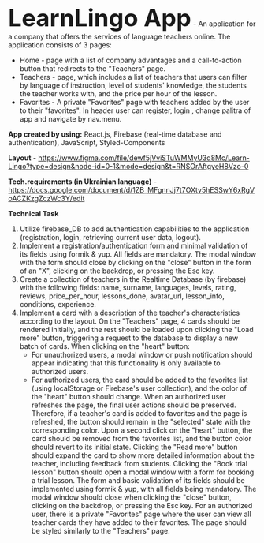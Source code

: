 <font size="36">**LearnLingo App**</font> - An application for a company that offers the services of language teachers online. The application consists of 3 pages: 
- Home -  page with a list of company advantages and a call-to-action button that redirects to the "Teachers" page.
- Teachers - page, which includes a list of teachers that users can filter by language of instruction, level of students' knowledge, the students the teacher works with, and the price per hour of the lesson.
- Favorites - A private "Favorites" page with teachers added by the user to their "favorites".
In header user can register, login , change palitra of app and navigate by nav.menu.

**App created by using:** React.js, Firebase (real-time database and authentication), JavaScript, Styled-Components

**Layout** - https://www.figma.com/file/dewf5jVviSTuWMMyU3d8Mc/Learn-Lingo?type=design&node-id=0-1&mode=design&t=RNSOrAftgyeH8Vzo-0

**Tech.requirements (in Ukrainian language)** - https://docs.google.com/document/d/1ZB_MFgnnJj7t7OXtv5hESSwY6xRgVoACZKzgZczWc3Y/edit

**Technical Task**
1. Utilize firebase_DB to add authentication capabilities to the application (registration, login, retrieving current user data, logout).
2. Implement a registration/authentication form and minimal validation of its fields using formik & yup. All fields are mandatory. The modal window with the form should close by clicking on the "close" button in the form of an "X", clicking on the backdrop, or pressing the Esc key.
3. Create a collection of teachers in the Realtime Database (by firebase) with the following fields: name, surname, languages, levels, rating, reviews, price_per_hour, lessons_done, avatar_url, lesson_info, conditions, experience.
4. Implement a card with a description of the teacher's characteristics according to the layout.
On the "Teachers" page, 4 cards should be rendered initially, and the rest should be loaded upon clicking the "Load more" button, triggering a request to the database to display a new batch of cards.
When clicking on the "heart" button:
   - For unauthorized users, a modal window or push notification should appear indicating that this functionality is only available to authorized users.
   - For authorized users, the card should be added to the favorites list (using localStorage or Firebase's user collection), and the color of the "heart" button should change.
When an authorized user refreshes the page, the final user actions should be preserved. Therefore, if a teacher's card is added to favorites and the page is refreshed, the button should remain in the "selected" state with the corresponding color.
Upon a second click on the "heart" button, the card should be removed from the favorites list, and the button color should revert to its initial state.
Clicking the "Read more" button should expand the card to show more detailed information about the teacher, including feedback from students.
Clicking the "Book trial lesson" button should open a modal window with a form for booking a trial lesson. The form and basic validation of its fields should be implemented using formik & yup, with all fields being mandatory.
The modal window should close when clicking the "close" button, clicking on the backdrop, or pressing the Esc key.
For an authorized user, there is a private "Favorites" page where the user can view all teacher cards they have added to their favorites. The page should be styled similarly to the "Teachers" page.
